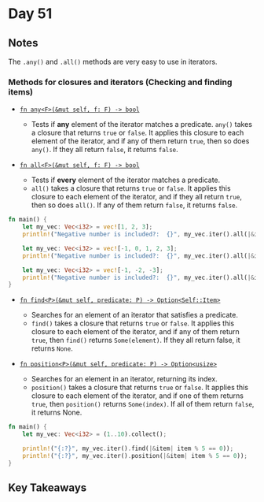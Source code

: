 # Day 51

## Notes

The `.any()` and `.all()` methods are very easy to use in iterators.

### Methods for closures and iterators (Checking and finding items)

- [`fn any<F>(&mut self, f: F) -> bool`](https://doc.rust-lang.org/std/iter/trait.Iterator.html#method.any)
  - Tests if **any** element of the iterator matches a predicate.
  `any()` takes a closure that returns `true` or `false`. It applies this closure to each element of the iterator, and if any of them return `true`, then so does `any()`. If they all return `false`, it returns `false`.

- [`fn all<F>(&mut self, f: F) -> bool`](https://doc.rust-lang.org/std/iter/trait.Iterator.html#method.all)
  - Tests if **every** element of the iterator matches a predicate.
  - `all()` takes a closure that returns `true` or `false`. It applies this closure to each element of the iterator, and if they all return `true`, then so does `all()`. If any of them return `false`, it returns `false`.

```rust
fn main() {
    let my_vec: Vec<i32> = vec![1, 2, 3];
    println!("Negative number is included?:  {}", my_vec.iter().all(|&item| item.is_negative()));

    let my_vec: Vec<i32> = vec![-1, 0, 1, 2, 3];
    println!("Negative number is included?:  {}", my_vec.iter().all(|&item| item.is_negative()));

    let my_vec: Vec<i32> = vec![-1, -2, -3];
    println!("Negative number is included?:  {}", my_vec.iter().all(|&item| item.is_negative()));
}
```

- [`fn find<P>(&mut self, predicate: P) -> Option<Self::Item>`](https://doc.rust-lang.org/std/iter/trait.Iterator.html#method.find)
  - Searches for an element of an iterator that satisfies a predicate.
  - `find()` takes a closure that returns `true` or `false`. It applies this closure to each element of the iterator, and if any of them return `true`, then `find()` returns `Some(element)`. If they all return false, it returns `None`.

- [`fn position<P>(&mut self, predicate: P) -> Option<usize>`](https://doc.rust-lang.org/std/iter/trait.Iterator.html#method.position)
  - Searches for an element in an iterator, returning its index.
  - `position()` takes a closure that returns `true` or `false`. It applies this closure to each element of the iterator, and if one of them returns `true`, then `position()` returns `Some(index)`. If all of them return `false`, it returns None.


```rust
fn main() {
    let my_vec: Vec<i32> = (1..10).collect();

    println!("{:?}", my_vec.iter().find(|&item| item % 5 == 0));
    println!("{:?}", my_vec.iter().position(|&item| item % 5 == 0));
}
```

## Key Takeaways
